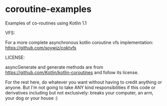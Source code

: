 # coroutine-examples
Examples of co-routines using Kotlin 1.1

VFS:

For a more complete asynchronous kotlin coroutine vfs implementation:
https://github.com/soywiz/coktvfs

LICENSE:

asyncGenerate and generate methods are from https://github.com/Kotlin/kotlin-coroutines and follow its license.

For the rest here, do whatever you want without having to credit anything or anyone. But I'm not going to take ANY kind responsibilities if this code or derivatives including but not exclusively: breaks your computer, an arm, your dog or your house :)
